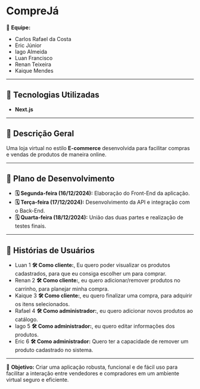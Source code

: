 # CompreJá

👥 **Equipe:**

- Carlos Rafael da Costa
- Eric Júnior
- Iago Almeida
- Luan Francisco
- Renan Teixeira
- Kaique Mendes

---

## 🚀 Tecnologias Utilizadas

- **Next.js**

---

## 📜 Descrição Geral

Uma loja virtual no estilo **E-commerce** desenvolvida para facilitar compras e vendas de produtos de maneira online.

---

## 📅 Plano de Desenvolvimento

- **🗓 Segunda-feira (16/12/2024):** Elaboração do Front-End da aplicação.
- **🗓 Terça-feira (17/12/2024):** Desenvolvimento da API e integração com o Back-End.
- **🗓 Quarta-feira (18/12/2024):** União das duas partes e realização de testes finais.

---

## 📖 Histórias de Usuários

- Luan 1 **🛠 Como cliente:**, Eu quero poder visualizar os produtos cadastrados, para que eu consiga escolher um para comprar.
- Renan 2 **🛠 Como cliente:**, eu quero adicionar/remover produtos no carrinho, para planejar minha compra.
- Kaique 3 **🛠 Como cliente:**, eu quero finalizar uma compra, para adquirir os itens selecionados.
- Rafael 4 **🛠 Como administrador:**, eu quero adicionar novos produtos ao catálogo.
- Iago 5 **🛠 Como administrador:**, eu quero editar informações dos produtos.
- Eric 6 **🛠 Como administrador:** Quero ter a capacidade de remover um produto cadastrado no sistema.

---

🎯 **Objetivo:** Criar uma aplicação robusta, funcional e de fácil uso para facilitar a interação entre vendedores e compradores em um ambiente virtual seguro e eficiente.
